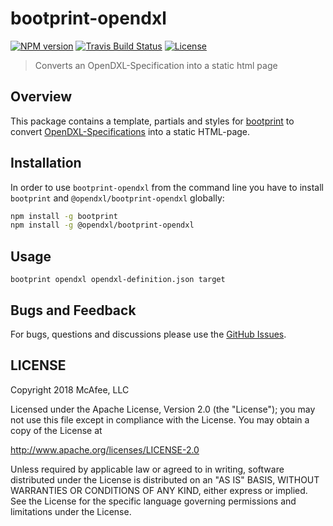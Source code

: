 # bootprint-opendxl 

[![NPM version](https://img.shields.io/npm/v/@opendxl/bootprint-opendxl.svg)](https://npmjs.com/package/@opendxl/bootprint-opendxl)
[![Travis Build Status](https://travis-ci.org/opendxl/bootprint-opendxl.svg?branch=master)](https://travis-ci.org/opendxl/bootprint-opendx)
[![License](https://img.shields.io/badge/License-Apache%202.0-blue.svg)](https://opensource.org/licenses/Apache-2.0)

> Converts an OpenDXL-Specification into a static html page

## Overview

This package contains a template, partials and styles for [bootprint](http://npmjs.com/bootprint) to convert
[OpenDXL-Specifications](https://github.com/opendxl/opendxl-api-specification) into a static HTML-page.

## Installation

In order to use `bootprint-opendxl` from the command line
you have to install `bootprint` and `@opendxl/bootprint-opendxl` globally:

```bash
npm install -g bootprint
npm install -g @opendxl/bootprint-opendxl
```

## Usage

```
bootprint opendxl opendxl-definition.json target
```

## Bugs and Feedback

For bugs, questions and discussions please use the
[GitHub Issues](https://github.com/opendxl/bootprint-opendxl/issues).

## LICENSE

Copyright 2018 McAfee, LLC

Licensed under the Apache License, Version 2.0 (the "License"); you may not use
this file except in compliance with the License. You may obtain a copy of the
License at

http://www.apache.org/licenses/LICENSE-2.0

Unless required by applicable law or agreed to in writing, software distributed
under the License is distributed on an "AS IS" BASIS, WITHOUT WARRANTIES OR
CONDITIONS OF ANY KIND, either express or implied. See the License for the
specific language governing permissions and limitations under the License.

